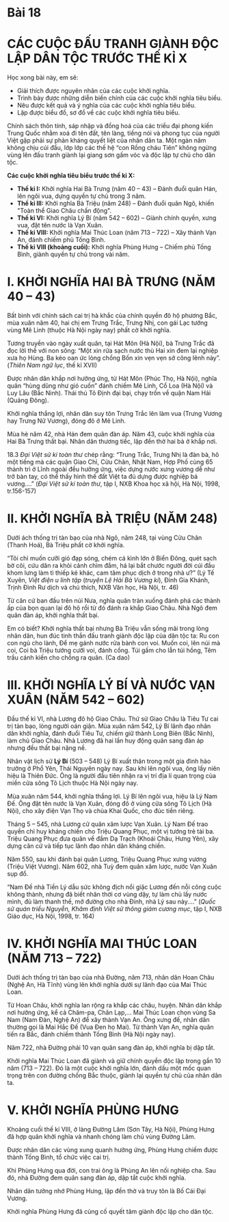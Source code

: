 # Bài 18
# CÁC CUỘC ĐẤU TRANH GIÀNH ĐỘC LẬP DÂN TỘC TRƯỚC THẾ KỈ X

Học xong bài này, em sẽ:
* Giải thích được nguyên nhân của các cuộc khởi nghĩa.
* Trình bày được những diễn biến chính của các cuộc khởi nghĩa tiêu biểu.
* Nêu được kết quả và ý nghĩa của các cuộc khởi nghĩa tiêu biểu.
* Lập được biểu đồ, sơ đồ về các cuộc khởi nghĩa tiêu biểu.

Chính sách thôn tính, sáp nhập và đồng hoá của các triều đại phong kiến Trung Quốc nhằm xoá đi tên đất, tên làng, tiếng nói và phong tục của người Việt gặp phải sự phản kháng quyết liệt của nhân dân ta. Một ngàn năm không chịu cúi đầu, lớp lớp các thế hệ “con Rồng cháu Tiên” không ngừng vùng lên đấu tranh giành lại giang sơn gấm vóc và độc lập tự chủ cho dân tộc.

**Các cuộc khởi nghĩa tiêu biểu trước thế kỉ X:**
*   **Thế kỉ I:** Khởi nghĩa Hai Bà Trưng (năm 40 – 43) – Đánh đuổi quân Hán, lên ngôi vua, dựng quyền tự chủ trong 3 năm.
*   **Thế kỉ III:** Khởi nghĩa Bà Triệu (năm 248) – Đánh đuổi quân Ngô, khiến "Toàn thể Giao Châu chấn động".
*   **Thế kỉ VI:** Khởi nghĩa Lý Bí (năm 542 – 602) – Giành chính quyền, xưng vua, đặt tên nước là Vạn Xuân.
*   **Thế kỉ VIII:** Khởi nghĩa Mai Thúc Loan (năm 713 – 722) – Xây thành Vạn An, đánh chiếm phủ Tống Bình.
*   **Thế kỉ VIII (khoảng cuối):** Khởi nghĩa Phùng Hưng – Chiếm phủ Tống Bình, giành quyền tự chủ trong vài năm.

# I. KHỞI NGHĨA HAI BÀ TRƯNG (NĂM 40 – 43)

Bất bình với chính sách cai trị hà khắc của chính quyền đô hộ phương Bắc, mùa xuân năm 40, hai chị em Trưng Trắc, Trưng Nhị, con gái Lạc tướng vùng Mê Linh (thuộc Hà Nội ngày nay) phất cờ khởi nghĩa.

Tương truyền vào ngày xuất quân, tại Hát Môn (Hà Nội), bà Trưng Trắc đã đọc lời thề với non sông:
“Một xin rửa sạch nước thù
Hai xin đem lại nghiệp xưa họ Hùng.
Ba kéo oan ức lòng chồng
Bốn xin vẹn vẹn sở công lênh này”.
(*Thiên Nam ngữ lục*, thế kỉ XVII)

Được nhân dân khắp nơi hưởng ứng, từ Hát Môn (Phúc Thọ, Hà Nội), nghĩa quân “hùng dũng như gió cuốn” đánh chiếm Mê Linh, Cổ Loa (Hà Nội) và Luy Lâu (Bắc Ninh). Thái thú Tô Định đại bại, chạy trốn về quận Nam Hải (Quảng Đông).

Khởi nghĩa thắng lợi, nhân dân suy tôn Trưng Trắc lên làm vua (Trưng Vương hay Trưng Nữ Vương), đóng đô ở Mê Linh.

Mùa hè năm 42, nhà Hán đem quân đàn áp. Năm 43, cuộc khởi nghĩa của Hai Bà Trưng thất bại. Nhân dân thương tiếc, lập đền thờ hai bà ở khắp nơi.

18.3
*Đại Việt sử kí toàn thư* chép rằng:
“Trung Trắc, Trưng Nhị là đàn bà, hô một tiếng mà các quận Giao Chỉ, Cửu Chân, Nhật Nam, Hợp Phố cùng 65 thành trì ở Lĩnh ngoài đều hưởng ứng, việc dựng nước xưng vương dễ như trở bàn tay, có thể thấy hình thế đất Việt ta đủ dựng được nghiệp bá vương....”
(*Đại Việt sử kí toàn thư*, tập I,
NXB Khoa học xã hội, Hà Nội, 1998, tr.156-157)

# II. KHỞI NGHĨA BÀ TRIỆU (NĂM 248)

Dưới ách thống trị tàn bạo của nhà Ngô, năm 248, tại vùng Cửu Chân (Thanh Hoá), Bà Triệu phất cờ khởi nghĩa.

“Tôi chỉ muốn cưỡi gió đạp sóng, chém cá kình lớn ở Biển Đông, quét sạch bờ cõi, cứu dân ra khỏi cảnh chìm đắm, há lại bắt chước người đời cúi đầu khom lưng làm tì thiếp kẻ khác, cam tâm phục dịch ở trong nhà ư?”
(Lý Tế Xuyên, *Việt điện u linh tập* (*truyện Lệ Hải Bà Vương kí*), Đinh Gia Khánh, Trịnh Đình Rư dịch và chú thích, NXB Văn học, Hà Nội, tr. 46)

Từ căn cứ ban đầu trên núi Nưa, nghĩa quân tràn xuống đánh phá các thành ấp của bọn quan lại đô hộ rồi từ đó đánh ra khắp Giao Châu. Nhà Ngô đem quân đàn áp, khởi nghĩa thất bại.

Em có biết?
Khởi nghĩa thất bại nhưng Bà Triệu vẫn sống mãi trong lòng nhân dân, hun đúc tinh thần đấu tranh giành độc lập của dân tộc ta:
Ru con con ngủ cho lành,
Để mẹ gánh nước rửa bành con voi.
Muốn coi, lên núi mà coi,
Coi bà Triệu tướng cưỡi voi, đánh cồng.
Túi gấm cho lẫn túi hồng,
Têm trầu cánh kiến cho chồng ra quân.
(Ca dao)

# III. KHỞI NGHĨA LÝ BÍ VÀ NƯỚC VẠN XUÂN (NĂM 542 – 602)

Đầu thế kỉ VI, nhà Lương đô hộ Giao Châu. Thứ sử Giao Châu là Tiêu Tư cai trị tàn bạo, lòng người oán giận. Mùa xuân năm 542, Lý Bí lãnh đạo nhân dân khởi nghĩa, đánh đuổi Tiêu Tư, chiếm giữ thành Long Biên (Bắc Ninh), làm chủ Giao Châu. Nhà Lương đã hai lần huy động quân sang đàn áp nhưng đều thất bại nặng nề.

Nhân vật lịch sử
**Lý Bí**
(503 – 548)
Lý Bí xuất thân trong một gia đình hào trưởng ở Phổ Yên, Thái Nguyên ngày nay. Sau khi lên ngôi vua, ông lấy niên hiệu là Thiên Đức. Ông là người đầu tiên nhận ra vị trí địa lí quan trọng của miền cửa sông Tô Lịch thuộc Hà Nội ngày nay.

Mùa xuân năm 544, khởi nghĩa thắng lợi. Lý Bí lên ngôi vua, hiệu là Lý Nam Đế. Ông đặt tên nước là Vạn Xuân, đóng đô ở vùng cửa sông Tô Lịch (Hà Nội), cho xây điện Vạn Thọ và chùa Khai Quốc, cho đúc tiền riêng.

Tháng 5 – 545, nhà Lương cử quân xâm lược Vạn Xuân. Lý Nam Đế trao quyền chỉ huy kháng chiến cho Triệu Quang Phục, một vị tướng trẻ tài ba. Triệu Quang Phục đưa quân về đầm Dạ Trạch (Khoái Châu, Hưng Yên), xây dựng căn cứ và tiếp tục lãnh đạo nhân dân kháng chiến.

Năm 550, sau khi đánh bại quân Lương, Triệu Quang Phục xưng vương (Triệu Việt Vương). Năm 602, nhà Tuỳ đem quân xâm lược, nước Vạn Xuân sụp đổ.

“Nam Đế nhà Tiền Lý dẫu sức không địch nổi giặc Lương đến nỗi công cuộc không thành, nhưng đã biết nhân thời cơ vùng dậy, tự làm chủ lấy nước mình, đủ làm thanh thế, mở đường cho nhà Đinh, nhà Lý sau này....”
(*Quốc sử quán triều Nguyễn, Khâm định Việt sử thông giám cương mục*, tập I,
NXB Giáo dục, Hà Nội, 1998, tr. 164)

# IV. KHỞI NGHĨA MAI THÚC LOAN (NĂM 713 – 722)

Dưới ách thống trị tàn bạo của nhà Đường, năm 713, nhân dân Hoan Châu (Nghệ An, Hà Tĩnh) vùng lên khởi nghĩa dưới sự lãnh đạo của Mai Thúc Loan.

Từ Hoan Châu, khởi nghĩa lan rộng ra khắp các châu, huyện. Nhân dân khắp nơi hưởng ứng, kể cả Chăm-pa, Chân Lạp,... Mai Thúc Loan chọn vùng Sa Nam (Nam Đàn, Nghệ An) để xây thành Vạn An. Ông xưng đế, nhân dân thường gọi là Mai Hắc Đế (Vua Đen họ Mai). Từ thành Vạn An, nghĩa quân tiến ra Bắc, đánh chiếm thành Tống Bình (Hà Nội ngày nay).

Năm 722, nhà Đường phải 10 vạn quân sang đàn áp, khởi nghĩa bị dập tắt.

Khởi nghĩa Mai Thúc Loan đã giành và giữ chính quyền độc lập trong gần 10 năm (713 – 722). Đó là một cuộc khởi nghĩa lớn, đánh dấu một mốc quan trọng trên con đường chống Bắc thuộc, giành lại quyền tự chủ của nhân dân ta.

# V. KHỞI NGHĨA PHÙNG HƯNG

Khoảng cuối thế kỉ VIII, ở làng Đường Lâm (Sơn Tây, Hà Nội), Phùng Hưng đã hợp quân khởi nghĩa và nhanh chóng làm chủ vùng Đường Lâm.

Được nhân dân các vùng xung quanh hưởng ứng, Phùng Hưng chiếm được thành Tống Bình, tổ chức việc cai trị.

Khi Phùng Hưng qua đời, con trai ông là Phùng An lên nối nghiệp cha. Sau đó, nhà Đường đem quân sang đàn áp, dập tắt cuộc khởi nghĩa.

Nhân dân tưởng nhớ Phùng Hưng, lập đền thờ và truy tôn là Bố Cái Đại Vương.

Khởi nghĩa Phùng Hưng đã củng cố quyết tâm giành độc lập cho dân tộc.
